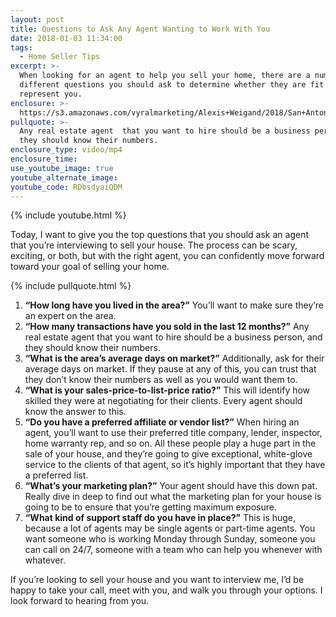 ```yaml
---
layout: post
title: Questions to Ask Any Agent Wanting to Work With You
date: 2018-01-03 11:34:00
tags:
  - Home Seller Tips
excerpt: >-
  When looking for an agent to help you sell your home, there are a number of
  different questions you should ask to determine whether they are fit to
  represent you.
enclosure: >-
  https://s3.amazonaws.com/vyralmarketing/Alexis+Weigand/2018/San+Antonio+Real+Estate-+Top+Questions+to+Ask+an+Agent.mp4
pullquote: >-
  Any real estate agent  that you want to hire should be a business person, and
  they should know their numbers.
enclosure_type: video/mp4
enclosure_time:
use_youtube_image: true
youtube_alternate_image:
youtube_code: RDbsdyaiQDM
---
```



{% include youtube.html %}

Today, I want to give you the top questions that you should ask an agent that you’re interviewing to sell your house. The process can be scary, exciting, or both, but with the right agent, you can confidently move forward toward your goal of selling your home.

{% include pullquote.html %}

1. **“How long have you lived in the area?”** You’ll want to make sure they’re an expert on the area.
2. **“How many transactions have you sold in the last 12 months?”** Any real estate agent that you want to hire should be a business person, and they should know their numbers.
3. **“What is the area’s average days on market?”** Additionally, ask for their average days on market. If they pause at any of this, you can trust that they don’t know their numbers as well as you would want them to.
4. **“What is your sales-price-to-list-price ratio?”** This will identify how skilled they were at negotiating for their clients. Every agent should know the answer to this.
5. **“Do you have a preferred affiliate or vendor list?”** When hiring an agent, you’ll want to use their preferred title company, lender, inspector, home warranty rep, and so on. All these people play a huge part in the sale of your house, and they’re going to give exceptional, white-glove service to the clients of that agent, so it’s highly important that they have a preferred list.
6. **“What’s your marketing plan?”** Your agent should have this down pat. Really dive in deep to find out what the marketing plan for your house is going to be to ensure that you’re getting maximum exposure.
7. **“What kind of support staff do you have in place?”** This is huge, because a lot of agents may be single agents or part-time agents. You want someone who is working Monday through Sunday, someone you can call on 24/7, someone with a team who can help you whenever with whatever.

If you’re looking to sell your house and you want to interview me, I’d be happy to take your call, meet with you, and walk you through your options. I look forward to hearing from you.